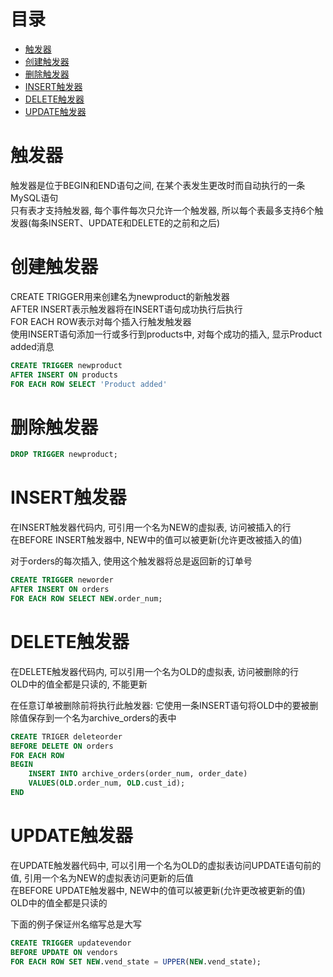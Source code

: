 # 目录
- [触发器](#触发器)
- [创建触发器](#创建触发器)
- [删除触发器](#删除触发器)
- [INSERT触发器](#insert触发器)
- [DELETE触发器](#delete触发器)
- [UPDATE触发器](#update触发器)



<!-- = = = = = = = = = = = = = = = = = = = = = = = = = = = = = = = = = = = = = = = = = = = = = = = = = = = = = = = = = = = = -->
<!-- = = = = = = = = = = = = = = = = = = = = = = = = = = = = = = = = = = = = = = = = = = = = = = = = = = = = = = = = = = = = -->



# 触发器
触发器是位于BEGIN和END语句之间, 在某个表发生更改时而自动执行的一条MySQL语句  
只有表才支持触发器, 每个事件每次只允许一个触发器, 所以每个表最多支持6个触发器(每条INSERT、UPDATE和DELETE的之前和之后)  



<!-- = = = = = = = = = = = = = = = = = = = = = = = = = = = = = = = = = = = = = = = = = = = = = = = = = = = = = = = = = = = = -->
<!-- = = = = = = = = = = = = = = = = = = = = = = = = = = = = = = = = = = = = = = = = = = = = = = = = = = = = = = = = = = = = -->



# 创建触发器
CREATE TRIGGER用来创建名为newproduct的新触发器  
AFTER INSERT表示触发器将在INSERT语句成功执行后执行  
FOR EACH ROW表示对每个插入行触发触发器  
使用INSERT语句添加一行或多行到products中, 对每个成功的插入, 显示Product added消息  
```sql
CREATE TRIGGER newproduct
AFTER INSERT ON products
FOR EACH ROW SELECT 'Product added'
```



<!-- = = = = = = = = = = = = = = = = = = = = = = = = = = = = = = = = = = = = = = = = = = = = = = = = = = = = = = = = = = = = -->
<!-- = = = = = = = = = = = = = = = = = = = = = = = = = = = = = = = = = = = = = = = = = = = = = = = = = = = = = = = = = = = = -->



# 删除触发器
```sql
DROP TRIGGER newproduct;
```



<!-- = = = = = = = = = = = = = = = = = = = = = = = = = = = = = = = = = = = = = = = = = = = = = = = = = = = = = = = = = = = = -->
<!-- = = = = = = = = = = = = = = = = = = = = = = = = = = = = = = = = = = = = = = = = = = = = = = = = = = = = = = = = = = = = -->



# INSERT触发器
在INSERT触发器代码内, 可引用一个名为NEW的虚拟表, 访问被插入的行  
在BEFORE INSERT触发器中, NEW中的值可以被更新(允许更改被插入的值)  
  
对于orders的每次插入, 使用这个触发器将总是返回新的订单号  
```sql
CREATE TRIGGER neworder
AFTER INSERT ON orders
FOR EACH ROW SELECT NEW.order_num;
```



<!-- = = = = = = = = = = = = = = = = = = = = = = = = = = = = = = = = = = = = = = = = = = = = = = = = = = = = = = = = = = = = -->
<!-- = = = = = = = = = = = = = = = = = = = = = = = = = = = = = = = = = = = = = = = = = = = = = = = = = = = = = = = = = = = = -->



# DELETE触发器
在DELETE触发器代码内, 可以引用一个名为OLD的虚拟表, 访问被删除的行  
OLD中的值全都是只读的, 不能更新  
  
在任意订单被删除前将执行此触发器: 它使用一条INSERT语句将OLD中的要被删除值保存到一个名为archive_orders的表中  
```sql
CREATE TRIGER deleteorder
BEFORE DELETE ON orders
FOR EACH ROW
BEGIN
    INSERT INTO archive_orders(order_num, order_date)
    VALUES(OLD.order_num, OLD.cust_id);
END
```



<!-- = = = = = = = = = = = = = = = = = = = = = = = = = = = = = = = = = = = = = = = = = = = = = = = = = = = = = = = = = = = = -->
<!-- = = = = = = = = = = = = = = = = = = = = = = = = = = = = = = = = = = = = = = = = = = = = = = = = = = = = = = = = = = = = -->



# UPDATE触发器
在UPDATE触发器代码中, 可以引用一个名为OLD的虚拟表访问UPDATE语句前的值, 引用一个名为NEW的虚拟表访问更新的后值  
在BEFORE UPDATE触发器中, NEW中的值可以被更新(允许更改被更新的值)  
OLD中的值全都是只读的  
  
下面的例子保证州名缩写总是大写  
```sql
CREATE TRIGGER updatevendor
BEFORE UPDATE ON vendors
FOR EACH ROW SET NEW.vend_state = UPPER(NEW.vend_state);
```
